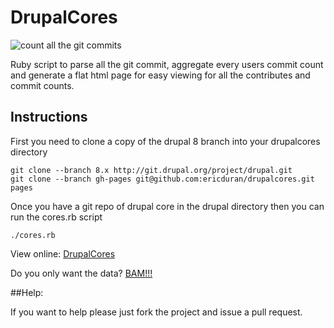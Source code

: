 # DrupalCores
![count all the git commits](https://github.com/ericduran/drupalcores/raw/pystart/img.jpg)


Ruby script to parse all the git commit, aggregate every users commit count and generate
a flat html page for easy viewing for all the contributes and commit counts.

## Instructions
First you need to clone a copy of the drupal 8 branch into your drupalcores directory

    git clone --branch 8.x http://git.drupal.org/project/drupal.git
    git clone --branch gh-pages git@github.com:ericduran/drupalcores.git pages

Once you have a git repo of drupal core in the drupal directory then you can run the cores.rb script

    ./cores.rb


View online:
 [DrupalCores](http://ericduran.github.com/drupalcores/)

Do you only want the data?
 [BAM!!!](http://ericduran.github.io/drupalcores/data.json)

##Help:

If you want to help please just fork the project and issue a pull request.
